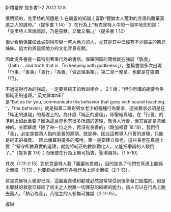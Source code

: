 新增靈修 提多書1-2
2022.12.8

很明顯的，克里特的問題是
1. 在屬靈的知識上喜歡“聽猶太人荒渺的言語和離棄真道之人的誡命。”（‭‭提多書‬ ‭1‬:‭14‬）
2. 在行為上“有克里特人中的一個本地先知說：「克里特人常說謊話，乃是惡獸，又饞又懶。」”（‭‭提多書‬ ‭1‬:‭12）

很少看到保羅如此尖刻得形容一整片地方的人，尤其是其中已經有不少歸主的弟兄姊妹。這大約與這個地方的文化背景有關。

因此提多書是一篇特別著重行為的書信。保羅開篇的問候就在強調「敬虔」（faith … and truth that is 「in keeping with godliness」）。整篇書信多次出現「行事」「善事」「善行」「為善」「做正經事業」。第二章一整章，也都是在強調「行」。

不過這對行為的強調，一定要與純正的教訓相合 。 2:1 說：“但你所講的總要合乎那純正的道理。” 英文譯本NET是“But as for you, communicate the behavior that goes with sound teaching.”，「the behavior」就是指第二章對男女老少的種種行為要求，這些要求必須是在「純正的道理」的基礎上的。為什麼「純正的道理」，即聖經真理，在「行善」的準則上如此重要？因為這世界也有很多所謂的道理，教導人行善，但其實卻是背離神的。主耶穌說「除了神一位之外，再沒有良善的」（路加福音‬ ‭18‬:‭19），我們行「善」，必定是要將人指向至善的源頭，就是神。因此這教導人行善的道理，只能是純正的福音。
‬
因此保羅對提多的囑咐，第一是要建立長老，這些長老在真道上要「“堅守所教真實的道理，就能將純正的教訓勸化人，又能把爭辯的人駁倒了。”（‭‭提多書‬ ‭1‬:‭9）；而後要在行為上無可指責，聖潔自持。（1:5-10）

其次（1:11-2:13）對於克里特人要「巖巖地責備」，目的是為了他們在真道上能純全無疵（1:13），也要勸戒他們在各種行為上純全無疵（2:1-13）。

若是克里特人積習已深，這巖巖責備和勸戒必然是常常受到很多藉口抵擋的。但是主耶穌的救恩已經給了信主之人脫離一切罪惡的綑綁的能力，讓人可以在行為上脫去舊人，「熱心為善」，凡信主的人都無可推諉（2:11-15）。

琢琳

‬



